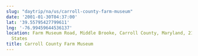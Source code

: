 ```yaml
---
slug: "daytrip/na/us/carroll-county-farm-museum"
date: '2001-01-30T04:37:00'
lat: '39.55795427799611'
lng: '-76.99459644536137'
location: Farm Museum Road, Middle Brooke, Carroll County, Maryland, 21157, United
  States
title: Carroll County Farm Museum
---
```



